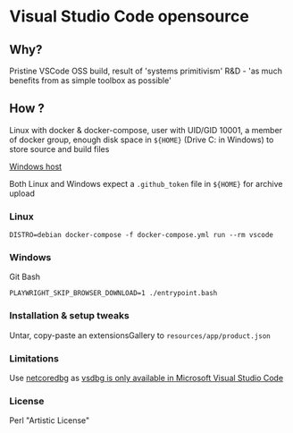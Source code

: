 # Visual Studio Code opensource #

## Why? ##

Pristine VSCode OSS build, result of 'systems primitivism' R&D - 'as much benefits from as simple toolbox as possible'

## How ? ##

Linux with docker & docker-compose, user with UID/GID 10001, a member of docker group, enough disk space in ```${HOME}``` (Drive C: in Windows) to store source and build files

[Windows host](win.txt)

Both Linux and Windows expect a ```.github_token``` file in ```${HOME}``` for archive upload

### Linux ###

```shell
DISTRO=debian docker-compose -f docker-compose.yml run --rm vscode
```

### Windows ###

Git Bash

```shell
PLAYWRIGHT_SKIP_BROWSER_DOWNLOAD=1 ./entrypoint.bash
```

### Installation & setup tweaks ###

Untar, copy-paste an extensionsGallery to ```resources/app/product.json```

### Limitations ###

Use [netcoredbg](https://wiki.archlinux.org/title/Talk:Visual_Studio_Code) as [vsdbg is only available in Microsoft Visual Studio Code](https://github.com/OmniSharp/omnisharp-vscode/wiki/Microsoft-.NET-Core-Debugger-licensing-and-Microsoft-Visual-Studio-Code)

### License ###

Perl "Artistic License"
